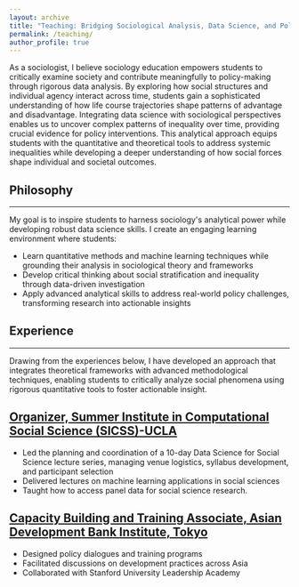 ```yaml
---
layout: archive
title: "Teaching: Bridging Sociological Analysis, Data Science, and Policy"
permalink: /teaching/
author_profile: true
---
```


As a sociologist, I believe sociology education empowers students to critically examine society and contribute meaningfully to policy-making through rigorous data analysis. By exploring how social structures and individual agency interact across time, students gain a sophisticated understanding of how life course trajectories shape patterns of advantage and disadvantage. Integrating data science with sociological perspectives enables us to uncover complex patterns of inequality over time, providing crucial evidence for policy interventions. This analytical approach equips students with the quantitative and theoretical tools to address systemic inequalities while developing a deeper understanding of how social forces shape individual and societal outcomes.

## Philosophy
------
My goal is to inspire students to harness sociology's analytical power while developing robust data science skills. I create an engaging learning environment where students:

* Learn quantitative methods and machine learning techniques while grounding their analysis in sociological theory and frameworks
* Develop critical thinking about social stratification and inequality through data-driven investigation
* Apply advanced analytical skills to address real-world policy challenges, transforming research into actionable insights

## Experience
------
Drawing from the experiences below, I have developed an approach that integrates theoretical frameworks with advanced methodological techniques, enabling students to critically analyze social phenomena using rigorous quantitative tools to foster actionable insight.

## [Organizer, Summer Institute in Computational Social Science (SICSS)-UCLA](https://sicss.io/2023/ucla/)
* Led the planning and coordination of a 10-day Data Science for Social Science lecture series, managing venue
logistics, syllabus development, and participant selection
* Delivered lectures on machine learning applications in social sciences
* Taught how to access panel data for social science research.

## [Capacity Building and Training Associate, Asian Development Bank Institute, Tokyo](https://youtu.be/KPDE8us8jNg?si=eTsjLO3sBxVc8WgS)
* Designed policy dialogues and training programs 
* Facilitated discussions on development practices across Asia
* Collaborated with Stanford University Leadership Academy
